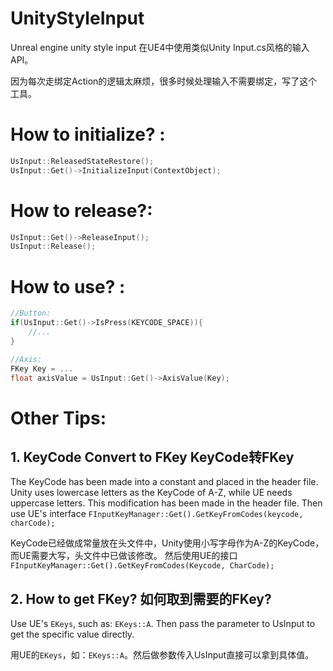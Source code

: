 # UnityStyleInput
Unreal engine unity style input
在UE4中使用类似Unity Input.cs风格的输入API。


因为每次走绑定Action的逻辑太麻烦，很多时候处理输入不需要绑定，写了这个工具。



# How to initialize? :

``` c++
UsInput::ReleasedStateRestore();
UsInput::Get()->InitializeInput(ContextObject);
```

# How to release?:

``` c++
UsInput::Get()->ReleaseInput();
UsInput::Release();
```


# How to use? :

``` c++
//Button:
if(UsInput::Get()->IsPress(KEYCODE_SPACE)){
	//...
}

//Axis:
FKey Key = ...
float axisValue = UsInput::Get()->AxisValue(Key);
```

# Other Tips:
## 1. KeyCode Convert to FKey KeyCode转FKey

The KeyCode has been made into a constant and placed in the header file. Unity uses lowercase letters as the KeyCode of A-Z, while UE needs uppercase letters. This modification has been made in the header file.
Then use UE's interface `FInputKeyManager::Get().GetKeyFromCodes(keycode, charCode);`

KeyCode已经做成常量放在头文件中，Unity使用小写字母作为A-Z的KeyCode，而UE需要大写，头文件中已做该修改。
然后使用UE的接口`FInputKeyManager::Get().GetKeyFromCodes(Keycode, CharCode);`




## 2. How to get FKey? 如何取到需要的FKey?

Use UE's `EKeys`, such as: `EKeys::A`. Then pass the parameter to UsInput to get the specific value directly.

用UE的`EKeys`，如：`EKeys::A`。然后做参数传入UsInput直接可以拿到具体值。
